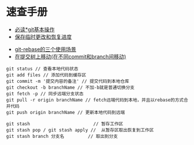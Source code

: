 # 速查手册

* [必读*git基本操作](git/basic.md)
* [保存临时更改和恢复进度](git/stash.md)
- [git-rebase的三个使用场景](git/rebase.md)
- [在提交树上移动(在不同commit和branch间移动)](git/pointer.md)

```shell
git status // 查看本地代码状态
git add files // 添加代码到缓存区
git commit -m '提交内容的备注' // 提交代码到本地仓库
git checkout -b branchName // 不加-b就是普通切换分支
git fetch -p // 同步远端分支状态
git pull -r origin branchName // fetch远端代码到本地，并且以rebase的方式合并代码
git push origin branchName // 更新本地代码到远端
```

```shell
git stash                        // 暂存工作区
git stash pop / git stash apply //  从暂存区取出恢复到工作区
git stash branch 分支名         // 取出到分支
```

